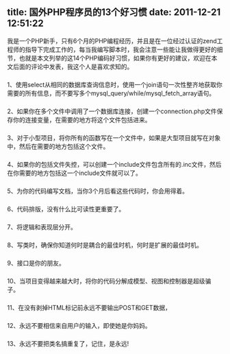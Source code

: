title: 国外PHP程序员的13个好习惯
date: 2011-12-21 12:51:22
---

<p style="padding-right:0px;padding-left:0px;padding-bottom:0px;margin-top:0px;margin-bottom:22px;padding-top:0px;">
	我是一个PHP新手，只有6个月的PHP编程经历，并且是在一位经过认证的zend工程师的指导下完成工作的，每当我编写脚本时，我会注意一些能让我做得更好的细节，也就是本文列举的这14个PHP编码好习惯，如果你有更好的建议，欢迎在本文后面的评论中发表，我这个人是喜欢求知的。
</p>
<p style="padding-right:0px;padding-left:0px;padding-bottom:0px;margin-top:0px;margin-bottom:22px;padding-top:0px;">
	1、使用select从相同的数据库查询信息时，使用一个join语句一次性整齐地获取你需要的所有信息，而不要写多个mysql_query/while/mysql_fetch_array语句。
</p>
<p style="padding-right:0px;padding-left:0px;padding-bottom:0px;margin-top:0px;margin-bottom:22px;padding-top:0px;">
	2、如果你在多个文件中调用了一个数据库连接，创建一个connection.php文件保存你的连接变量，在需要的地方将这个文件包括进来。
</p>
<p style="padding-right:0px;padding-left:0px;padding-bottom:0px;margin-top:0px;margin-bottom:22px;padding-top:0px;">
	3、对于小型项目，将你所有的函数写在一个文件中，如果是大型项目就写在对象中，然后在需要的地方包括这个文件。
</p>
<p style="padding-right:0px;padding-left:0px;padding-bottom:0px;margin-top:0px;margin-bottom:22px;padding-top:0px;">
	4、如果你的包括文件失控，可以创建一个include文件包含所有的.inc文件，然后在你需要的地方包括这一个include文件就可以了。
</p>
<p style="padding-right:0px;padding-left:0px;padding-bottom:0px;margin-top:0px;margin-bottom:22px;padding-top:0px;">
	5、为你的代码编写文档，当你3个月后看这些代码时，你会用得着。
</p>
<p style="padding-right:0px;padding-left:0px;padding-bottom:0px;margin-top:0px;margin-bottom:22px;padding-top:0px;">
	6、代码排版，没有什么比可读性更重要了。
</p>
<p style="padding-right:0px;padding-left:0px;padding-bottom:0px;margin-top:0px;margin-bottom:22px;padding-top:0px;">
	7、将逻辑和表现层分开。
</p>
<p style="padding-right:0px;padding-left:0px;padding-bottom:0px;margin-top:0px;margin-bottom:22px;padding-top:0px;">
	8、写类时，确保你知道何时是耦合的最佳时机，何时是扩展的最佳时机。
</p>
<p style="padding-right:0px;padding-left:0px;padding-bottom:0px;margin-top:0px;margin-bottom:22px;padding-top:0px;">
	9、接口是你的朋友。
</p>
<p style="padding-right:0px;padding-left:0px;padding-bottom:0px;margin-top:0px;margin-bottom:22px;padding-top:0px;">
	10、当项目变得越来越大时，将你的代码分解成模型、视图和控制器是超级骗子。
</p>
<p style="padding-right:0px;padding-left:0px;padding-bottom:0px;margin-top:0px;margin-bottom:22px;padding-top:0px;">
	11、在没有剥掉HTML标记前永远不要输出POST和GET数据，
</p>
<p style="padding-right:0px;padding-left:0px;padding-bottom:0px;margin-top:0px;margin-bottom:22px;padding-top:0px;">
	12、永远不要相信来自用户的输入，即使她是你妈妈。
</p>
<p style="padding-right:0px;padding-left:0px;padding-bottom:0px;margin-top:0px;margin-bottom:22px;padding-top:0px;">
	13、永远不要把类名搞重复了，记住，是永远!
</p>